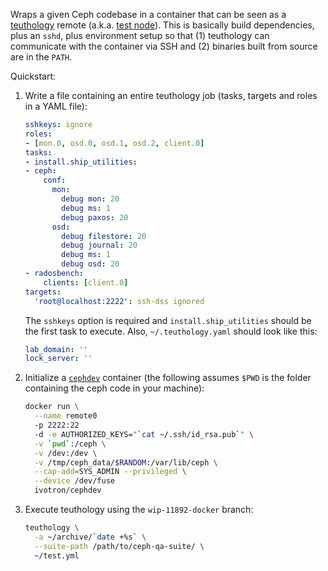 Wraps a given Ceph codebase in a container that can be seen as
a [teuthology] remote (a.k.a. [test node][framework]). This is 
basically build dependencies, plus an `sshd`, plus environment setup 
so that (1) teuthology can communicate with the container via SSH and 
(2) binaries built from source are in the `PATH`.

Quickstart:

 1. Write a file containing an entire teuthology job (tasks, targets 
    and roles in a YAML file):

    ```yaml
    sshkeys: ignore
    roles:
    - [mon.0, osd.0, osd.1, osd.2, client.0]
    tasks:
    - install.ship_utilities:
    - ceph:
        conf:
          mon:
            debug mon: 20
            debug ms: 1
            debug paxos: 20
          osd:
            debug filestore: 20
            debug journal: 20
            debug ms: 1
            debug osd: 20
    - radosbench:
        clients: [client.0]
    targets:
      'root@localhost:2222': ssh-dss ignored
    ```

    The `sshkeys` option is required and `install.ship_utilities` 
    should be the first task to execute. Also, `~/.teuthology.yaml` 
    should look like this:

    ```yaml
    lab_domain: ''
    lock_server: ''
    ```

 2. Initialize a [`cephdev`][cdev] container (the following assumes 
    `$PWD` is the folder containing the ceph code in your machine):

    ```bash
    docker run \
      --name remote0
      -p 2222:22
      -d -e AUTHORIZED_KEYS="`cat ~/.ssh/id_rsa.pub`" \
      -v `pwd`:/ceph \
      -v /dev:/dev \
      -v /tmp/ceph_data/$RANDOM:/var/lib/ceph \
      --cap-add=SYS_ADMIN --privileged \
      --device /dev/fuse
      ivotron/cephdev
    ```

 3. Execute teuthology using the `wip-11892-docker` branch:

    ```bash
    teuthology \
      -a ~/archive/`date +%s` \
      --suite-path /path/to/ceph-qa-suite/ \
      ~/test.yml
    ```

[teuthology]: http://github.com/ceph/teuthology
[cdev]: https://github.com/ivotron/docker-cephdev
[framework]: https://github.com/ceph/teuthology/blob/e5bdf368d5c802a40a8a82cae806fcc89ec12734/docs/COMPONENTS.rst
